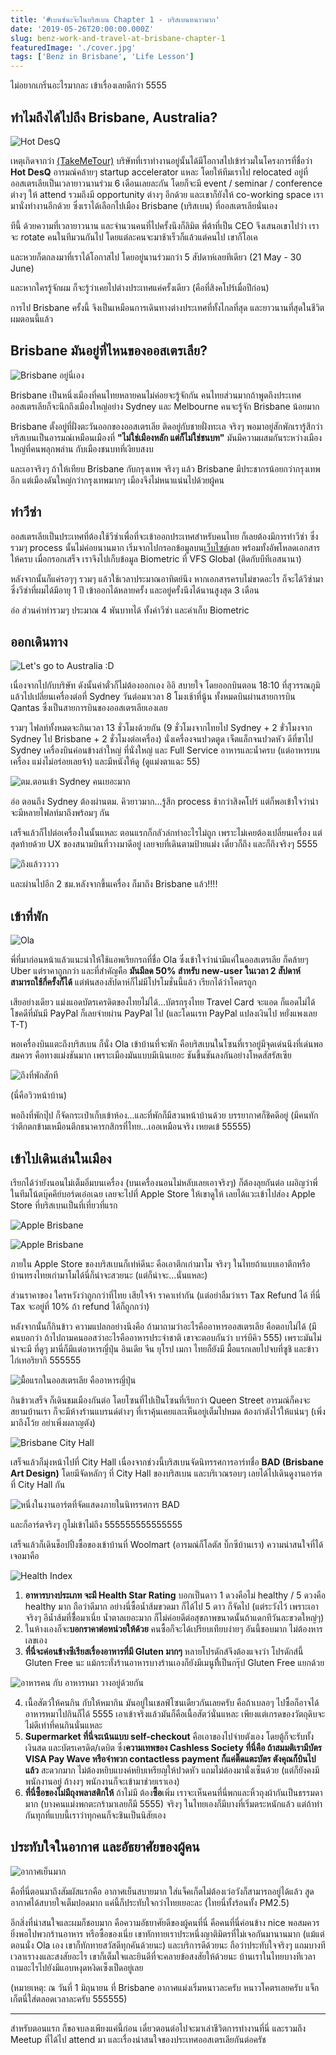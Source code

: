 ```yaml
---
title: '#เบนซ์นะจ๊ะในบริสเบน Chapter 1 - บริสเบนหนาวมาก'
date: '2019-05-26T20:00:00.000Z'
slug: benz-work-and-travel-at-brisbane-chapter-1
featuredImage: './cover.jpg'
tags: ['Benz in Brisbane', 'Life Lesson']
---
```


ไม่อยากเกริ่นอะไรมากละ เข้าเรื่องเลยดีกว่า 5555

## ทำไมถึงได้ไปถึง Brisbane, Australia?

![Hot DesQ](./00.png)

เหตุเกิดจากว่า [(TakeMeTour)](https://www.takemetour.com) บริษัทที่เราทำงานอยู่นั้นได้มีโอกาสไปเข้าร่วมในโครงการที่ชื่อว่า **Hot DesQ** อารมณ์คล้ายๆ startup accelerator แหละ โดยให้ทีมเราไป relocated อยู่ที่ออสเตรเลียเป็นเวลายาวนานร่วม 6 เดือนเลยละกัน โดยก็จะมี event / seminar / conference ต่างๆ ให้ attend รวมถึงมี opportunity ต่างๆ อีกด้วย และเขาก็ยังให้ co-working space เรามานั่งทำงานอีกด้วย ซึ่งเราได้เลือกไปเมือง Brisbane (บริสเบน) ที่ออสเตรเลียนั่นเอง

ทีนี้ ด้วยความที่เวลายาวนาน และจำนวนคนที่ไปครั้งนึงก็ลิมิต พี่ต้าที่เป็น CEO จึงเสนอเขาไปว่า เราจะ rotate คนในทีมวนกันไป โดยแต่ละคนจะมาช้าเร็วก็แล้วแต่คนไป เขาก็โอเค

และหวยก็ตกลงมาที่เราได้โอกาสไป โดยอยู่นานร่วมกว่า 5 สัปดาห์เลยทีเดียว (21 May - 30 June)

และหากใครรู้จักผม ก็จะรู้ว่าเคยไปต่างประเทศแค่ครั้งเดียว (คือที่สิงคโปร์เมื่อปีก่อน)

การไป Brisbane ครั้งนี้ จึงเป็นเหมือนการเดินทางต่างประเทศที่ทั้งไกลที่สุด และยาวนานที่สุดในชีวิตผมตอนนี้แล้ว

## Brisbane มันอยู่ที่ไหนของออสเตรเลีย?

![Brisbane อยู่นี่เอง](./01.png)

Brisbane เป็นหนึ่งเมืองที่คนไทยหลายคนไม่ค่อยจะรู้จักกัน คนไทยส่วนมากถ้าพูดถึงประเทศออสเตรเลียก็จะนึกถึงเมืองใหญ่อย่าง Sydney และ Melbourne คนจะรู้จัก Brisbane น้อยมาก

Brisbane ตั้งอยู่ที่ฝั่งตะวันออกของออสเตรเลีย ติดอยู่กับชายฝั่งทะเล จริงๆ พอมาอยู่สักพักเรารู้สึกว่า บริสเบนเป็นอารมณ์เหมือนเมืองที่ **"ไม่ใช่เมืองหลัก แต่ก็ไม่ใช่ชนบท"** มันมีความผสมกันระหว่างเมืองใหญ่ที่คนพลุกพล่าน กับเมืองชนบทที่เงียบสงบ

และเอาจริงๆ ถ้าให้เทียบ Brisbane กับกรุงเทพ จริงๆ แล้ว Brisbane มีประชากรน้อยกว่ากรุงเทพอีก แต่เมืองดันใหญ่กว่ากรุงเทพมากๆ เมืองจึงไม่หนาแน่นไปด้วยผู้คน

## ทำวีซ่า

ออสเตรเลียเป็นประเทศที่ต้องใช้วีซ่าเพื่อที่จะเข้าออกประเทศสำหรับคนไทย ก็เลยต้องมีการทำวีซ่า ซึ่งรวมๆ process นั้นไม่ค่อยนานมาก เริ่มจากไปกรอกข้อมูลบน[เว็บไซต์](https://online.immi.gov.au/lusc/login)เลย พร้อมทั้งอัพโหลดเอกสารให้ครบ เมื่อกรอกเสร็จ เราจึงไปเก็บข้อมูล Biometric ที่ VFS Global (ติดกับบีทีเอสนานา)

หลังจากนั้นก็แค่รอๆๆ รวมๆ แล้วใช้เวลาประมาณอาทิตย์นึง หากเอกสารครบไม่ขาดอะไร ก็จะได้วีซ่ามา ซึ่งวีซ่าที่ผมได้มีอายุ 1 ปี เข้าออกได้หลายครั้ง และอยู่ครั้งนึงได้นานสูงสุด 3 เดือน

อ่อ ส่วนค่าทำรวมๆ ประมาณ 4 พันบาทได้ ทั้งค่าวีซ่า และค่าเก็บ Biometric

## ออกเดินทาง

![Let's go to Australia :D](./02.jpg)

เนื่องจากไปกับบริษัท ดังนั้นค่าตั๋วก็ไม่ต้องออกเอง อิอิ สบายใจ โดยออกบินตอน 18:10 ที่สุวรรณภูมิ แล้วไปเปลี่ยนเครื่องต่อที่ Sydney วันต่อมาเวลา 8 โมงเช้าที่นู้น ทั้งหมดบินผ่านสายการบิน Qantas ซึ่งเป็นสายการบินของออสเตรเลียเองเลย

รวมๆ ไฟลท์ทั้งหมดจะกินเวลา 13 ชั่วโมงด้วยกัน (9 ชั่วโมงจากไทยไป Sydney + 2 ขั่วโมงจาก Sydney ไป Brisbane + 2 ชั่วโมงต่อเครื่อง) นั่งเครื่องจนปวดตูด เจ็ตแล็กจนปวดหัว ดีที่ขาไป Sydney เครื่องบินค่อนข้างลำใหญ่ ที่นั่งใหญ่ และ Full Service อาหารและน้ำครบ (แต่อาหารบนเครื่อง แม่งไม่อร่อยเลยจ้า) และมีหนังให้ดู (ดูแม่งตาแฉะ 55)

![ตม.ตอนเข้า Sydney คนเยอะมาก](./03.jpg)

อ่อ ตอนถึง Sydney ต้องผ่านตม.​ คิวยาวมาก...รู้สึก process ช้ากว่าสิงคโปร์ แต่ก็พอเข้าใจว่าน่าจะมีหลายไฟลท์มาถึงพร้อมๆ กัน

เสร็จแล้วก็ไปต่อเครื่องในนั้นแหละ ตอนแรกก็กลัวล่กทำอะไรไม่ถูก เพราะไม่เคยต้องเปลี่ยนเครื่อง แต่สุดท้ายด้วย UX ของสนามบินที่วางมาดีอยู่ เลยจบที่เดินตามป้ายแม่ง เดี๋ยวก็ถึง และก็ถึงจริงๆ 5555

![ถึงแล้ววววว](./04.jpg)

และผ่านไปอีก 2 ชม.หลังจากขึ้นเครื่อง ก็มาถึง Brisbane แล้ว!!!!

## เข้าที่พัก

![Ola](./05.png)

พี่ที่มาก่อนหน้าแล้วแนะนำให้ใช้แอพเรียกรถที่ชื่อ Ola ซึ่งเข้าใจว่าน่ามีแค่ในออสเตรเลีย ก็คล้ายๆ Uber แต่ราคาถูกกว่า และที่สำคัญคือ **มันมีลด 50% สำหรับ new-user ในเวลา 2 สัปดาห์ สามารถใช้กี่ครั้งก็ได้** แต่พ้นสองสัปดาห์ก็ไม่มีโปรโมชั่นนี้แล้ว เรียกได้ว่าโคตรถูก

เสียอย่างเดียว แม่งแอดบัตรเครดิตของไทยไม่ได้...บัตรกรุงไทย Travel Card จะแอด ก็แอดไม่ได้ โชคดีที่มันมี PayPal ก็เลยจ่ายผ่าน PayPal ไป (และโดนเรท PayPal แปลงเงินไป หยั่งแพงเลย T-T)

พอเครื่องบินแตะถึงบริสเบน ก็นั่ง Ola เข้าบ้านที่จะพัก คือบริสเบนในโซนที่เราอยู่มีจุดเด่นนึงที่เด่นพอสมควร คือทางแม่งชันมาก เพราะเมืองมันแบบมีเนินเยอะ ชันขึ้นชันลงกันอย่างโหดสัสรัสเซีย

![ถึงที่พักสักที](./06.jpg)

(นี่คือวิวหน้าบ้าน)

พอถึงที่พักปุ๊ป ก็จัดกระเป๋าเก็บเข้าห้อง...และที่พักก็มีสวนหน้าบ้านด้วย บรรยากาศก็ชิคดีอยู่ (มีคนทักว่าตึกตกข้ามเหมือนตึกธนาคารกสิกรที่ไทย...เออเหมือนจริง เหยดเข้ 55555)

## เข้าไปเดินเล่นในเมือง

เรียกได้ว่ายังนอนไม่เต็มอิ่มบนเครื่อง (บนเครื่องนอนไม่หลับเลยเอาจริงๆ) ก็ต้องลุยกันต่อ เผอิญว่าพี่ในทีมโน้ตบุ๊คคีย์บอร์ดเอ๋อเฉย เลยจะไปที่ Apple Store ให้เขาดูให้ เลยได้แวะเข้าไปส่อง Apple Store ที่บริสเบนเป็นที่เที่ยวที่แรก

![Apple Brisbane](./07.jpg)

![Apple Brisbane](./08.jpg)

ภายใน Apple Store ของบริสเบนก็เท่ห์ดีนะ คือเอาตึกเก่ามาโม จริงๆ ในไทยถ้าแบบเอาตึกหรือบ้านทรงไทยเก่ามาโมได้นี่ก็น่าจะสวยนะ (แต่ก็น่าจะ...นั่นแหละ)

ส่วนราคาของ ใครหวังว่าถูกกว่าที่ไทย เสียใจจ้า ราคาเท่ากัน (แต่อย่าลืมว่าเรา Tax Refund ได้ ที่นี่ Tax จะอยู่ที่ 10% ถ้า refund ได้ก็ถูกกว่า)

หลังจากนั้นก็กินข้าว ความแปลกอย่างนึงคือ ถ้ามาถามว่าอะไรคืออาหารออสเตรเลีย คือตอบไม่ได้ (มีคนบอกว่า ถ้าไปถามคนออสว่าอะไรคืออาหารประจำชาติ เขาจะตอบกันว่า บาร์บีคิว 555) เพราะมันไม่น่าจะมี ที่ดูๆ มานี่ก็มีแต่อาหารญี่ปุ่น อินเดีย จีน ยุโรป เมกา ไทยก็ยังมี มื้อแรกเลยไปจบที่ซูชิ และข้าวไก่เทอริยากิ 555555

![มื้อแรกในออสเตรเลีย คืออาหารญี่ปุ่น](./09.jpg)

กินข้าวเสร็จ ก็เดินชมเมืองกันต่อ โดยโซนที่ไปเป็นโซนที่เรียกว่า Queen Street อารมณ์ก็คงจะสยามบ้านเรา ก็จะมีห้างร้านแบรนด์ต่างๆ ที่เราคุ้นเคยและเห็นอยู่เต็มไปหมด ต้องกำตังไว้ให้แน่นๆ (เพิ่งมาถึงโว้ย อย่าเพิ่งผลาญตัง)

![Brisbane City Hall](./10.jpg)

เสร็จแล้วก็มุ่งหน้าไปที่ City Hall เนื่องจากช่วงนี้บริสเบนจัดนิทรรศการอาร์ทชื่อ **BAD (Brisbane Art Design)** โดยมีจัดหลักๆ ที่ City Hall ของบริสเบน และบริเวณรอบๆ เลยได้ไปเดินดูงานอาร์ตที่ City Hall กัน

![หนึ่งในงานอาร์ตที่จัดแสดงภายในนิทรรศการ BAD](./11.jpg)

และก็อาร์ตจริงๆ กูไม่เข้าไม่ถึง 555555555555555

เสร็จแล้วก็เดินช็อปปิ้งซื้อของเข้าบ้านที่ Woolmart (อารมณ์ก็โลตัส บิ๊กซีบ้านเรา) ความน่าสนใจที่ได้เจอมาคือ

![Health Index](./12.jpg)

1. **อาหารบางประเภท จะมี Health Star Rating** บอกเป็นดาว 1 ดวงคือไม่ healthy / 5 ดวงคือ healthy มาก ถือว่าดีมาก อย่างนี่ซื้อน้ำส้มขวดมา ก็ได้ไป 5 ดาว ก็จัดไป (แต่ระวังไว้ เพราะเอาจริงๆ อีน้ำส้มที่ซื่้อมาเนี่ย น้ำตาลเยอะมาก ก็ไม่ค่อยดีต่อสุขภาพขนาดนั้นถ้าแดกทีวันละขวดใหญ่ๆ)
2. ในห้างเองก็จะ**บอกราคาต่อหน่วยให้ด้วย** คนซื้อก็จะได้เปรียบเทียบง่ายๆ อันนี้ชอบมาก ไม่ต้องหารเลขเอง
3. **ที่นี่จะค่อนข้างซีเรียสเรื่องอาหารที่มี Gluten มากๆ** หลายโปรดักส์จึงต้องแจงว่า โปรดักส์นี้ Gluten Free นะ แม้กระทั่งร้านอาหารบางร้านเองก็ยังมีเมนูทีี่เป็นกรุ๊ป Gluten Free แยกด้วย

![อาหารคน กับ อาหารหมา วางอยู่ด้วยกัน](./13.jpg)

4. เนื้อสัตว์ให้คนกิน กับให้หมากิน มันอยู่ในเชลฟ์โซนเดียวกันเลยครับ คือถ้าเบลอๆ ไปซื้อก็อาจได้อาหารหมาไปกินก็ได้ 5555 เอาเข้าจริงแล้วมันก็คือเนื้อสัตว์นั่นแหละ เพียงแต่เกรดของวัตถุดิบจะไม่ดีเท่าที่คนกินนั่นแหละ
5. **Supermarket ที่นี่จะเน้นแบบ self-checkout** คือเอาของไปจ่ายตังเอง โดยตู้ก็จะรับทั้งเงินสด และบัตรเครดิต/เดบิต ซึ่ง**ความเทพของ Cashless Society ที่นี่คือ ถ้าสมมติเรามีบัตร VISA Pay Wave หรือจำพวก contactless payment ก็แค่ติ๊ดแตะบัตร ตังคุณก็บินไปแล้ว** สะดวกมาก ไม่ต้องหยิบแบงค์หยิบเหรียญให้ปวดหัว แถมไม่ต้องมานั่งเซ็นด้วย (แต่ก็ยังคงมีพนักงานอยู่ ถ้างงๆ พนักงานก็จะเข้ามาช่วยเราเอง)
6. **ที่นี่ซื้อของไม่มีถุงพลาสติกให้** ถ้าไม่มี ต้อง**ซื้อ**เพิ่ม เราจะเห็นคนที่นี่พกและหิ้วถุงผ้ากันเป็นธรรมดามาก (บางคนแม่งพกตะกร้ามาเลยก็มี 5555) จริงๆ ในไทยเองก็มีบางที่เริ่มตระหนักแล้ว แต่ถ้าทำกันทุกที่แบบนี้เราว่าทุกคนก็จะชินเป็นนิสัยเอง

## ประทับใจในอากาศ และอัธยาศัยของผู้คน

![อากาศเย็นมาก](./14.png)

คือที่นี่ตอนมาถึงสัมผัสแรกคือ อากาศเย็นสบายมาก ใส่แจ็คเก็ตไม่ต้องเว่อวังก็สามารถอยู่ได้แล้ว สูดอากาศได้สบายใจเต็มปอดมาก แค่นี้ก็ประทับใจกว่าไทยเยอะละ (ไทยนี่ทั้งร้อนทั้ง PM2.5)

อีกสิ่งที่น่าสนใจและผมก็ชอบมาก คือความอัธยาศัยดีของผู้คนที่นี่ คือคนที่นี่ค่อนข้าง nice พอสมควร ยิ่งพอไปพวกร้านอาหาร หรือซื้อของเนี่ย เขาทักทายเราประหนึ่งญาติมิตรที่ไม่เจอกันมานานมาก (แม้แต่ตอนนั่ง Ola เอง เขาก็ทักทายสวัสดีทุกคันด้วยนะ) และบริการดีด้วยนะ ถือว่าประทับใจจริงๆ แถมบางทีเวลาเรางงและสงสัยอะไร เขาก็เต็มใจและยินดีที่จะคลายข้อสงสัยให้ด้วยนะ บ้านเราในไทยบางทีเวลาถามอะไรไปยังมีแอบหงุดหงิดเซ็งเป็ดอยู่เลย

(หมายเหตุ: ณ วันที่ 1 มิถุนายน ที่ Brisbane อากาศแม่งเริ่มหนาวละครับ หนาวโคตรเลยครับ แจ็กเก็ตนี่ใส่ตลอดเวลาละครับ 555555)

---

สำหรับตอนแรก ก็ขอจบลงเพียงแค่นี้ก่อน เดี๋ยวตอนต่อไปจะมาเล่าชีวิตการทำงานที่นี่ และรวมถึง Meetup ที่ได้ไป attend มา และเรื่องน่าสนใจของประเทศออสเตรเลียกันต่อครัช
